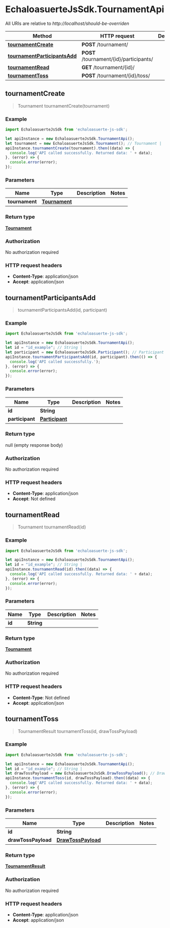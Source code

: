 # EchaloasuerteJsSdk.TournamentApi

All URIs are relative to *http://localhost/should-be-overriden*

Method | HTTP request | Description
------------- | ------------- | -------------
[**tournamentCreate**](TournamentApi.md#tournamentCreate) | **POST** /tournament/ | 
[**tournamentParticipantsAdd**](TournamentApi.md#tournamentParticipantsAdd) | **POST** /tournament/{id}/participants/ | 
[**tournamentRead**](TournamentApi.md#tournamentRead) | **GET** /tournament/{id}/ | 
[**tournamentToss**](TournamentApi.md#tournamentToss) | **POST** /tournament/{id}/toss/ | 



## tournamentCreate

> Tournament tournamentCreate(tournament)



### Example

```javascript
import EchaloasuerteJsSdk from 'echaloasuerte-js-sdk';

let apiInstance = new EchaloasuerteJsSdk.TournamentApi();
let tournament = new EchaloasuerteJsSdk.Tournament(); // Tournament | 
apiInstance.tournamentCreate(tournament).then((data) => {
  console.log('API called successfully. Returned data: ' + data);
}, (error) => {
  console.error(error);
});

```

### Parameters


Name | Type | Description  | Notes
------------- | ------------- | ------------- | -------------
 **tournament** | [**Tournament**](Tournament.md)|  | 

### Return type

[**Tournament**](Tournament.md)

### Authorization

No authorization required

### HTTP request headers

- **Content-Type**: application/json
- **Accept**: application/json


## tournamentParticipantsAdd

> tournamentParticipantsAdd(id, participant)



### Example

```javascript
import EchaloasuerteJsSdk from 'echaloasuerte-js-sdk';

let apiInstance = new EchaloasuerteJsSdk.TournamentApi();
let id = "id_example"; // String | 
let participant = new EchaloasuerteJsSdk.Participant(); // Participant | 
apiInstance.tournamentParticipantsAdd(id, participant).then(() => {
  console.log('API called successfully.');
}, (error) => {
  console.error(error);
});

```

### Parameters


Name | Type | Description  | Notes
------------- | ------------- | ------------- | -------------
 **id** | **String**|  | 
 **participant** | [**Participant**](Participant.md)|  | 

### Return type

null (empty response body)

### Authorization

No authorization required

### HTTP request headers

- **Content-Type**: application/json
- **Accept**: Not defined


## tournamentRead

> Tournament tournamentRead(id)



### Example

```javascript
import EchaloasuerteJsSdk from 'echaloasuerte-js-sdk';

let apiInstance = new EchaloasuerteJsSdk.TournamentApi();
let id = "id_example"; // String | 
apiInstance.tournamentRead(id).then((data) => {
  console.log('API called successfully. Returned data: ' + data);
}, (error) => {
  console.error(error);
});

```

### Parameters


Name | Type | Description  | Notes
------------- | ------------- | ------------- | -------------
 **id** | **String**|  | 

### Return type

[**Tournament**](Tournament.md)

### Authorization

No authorization required

### HTTP request headers

- **Content-Type**: Not defined
- **Accept**: application/json


## tournamentToss

> TournamentResult tournamentToss(id, drawTossPayload)



### Example

```javascript
import EchaloasuerteJsSdk from 'echaloasuerte-js-sdk';

let apiInstance = new EchaloasuerteJsSdk.TournamentApi();
let id = "id_example"; // String | 
let drawTossPayload = new EchaloasuerteJsSdk.DrawTossPayload(); // DrawTossPayload | 
apiInstance.tournamentToss(id, drawTossPayload).then((data) => {
  console.log('API called successfully. Returned data: ' + data);
}, (error) => {
  console.error(error);
});

```

### Parameters


Name | Type | Description  | Notes
------------- | ------------- | ------------- | -------------
 **id** | **String**|  | 
 **drawTossPayload** | [**DrawTossPayload**](DrawTossPayload.md)|  | 

### Return type

[**TournamentResult**](TournamentResult.md)

### Authorization

No authorization required

### HTTP request headers

- **Content-Type**: application/json
- **Accept**: application/json

